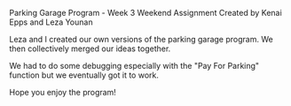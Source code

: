 Parking Garage Program - Week 3 Weekend Assignment
Created by Kenai Epps and Leza Younan

Leza and I created our own versions of the parking garage program.
We then collectively merged our ideas together.

We had to do some debugging especially with the "Pay For Parking" function
but we eventually got it to work.

Hope you enjoy the program!

